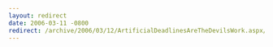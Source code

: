 ```yaml
---
layout: redirect
date: 2006-03-11 -0800
redirect: /archive/2006/03/12/ArtificialDeadlinesAreTheDevilsWork.aspx/
---
```

